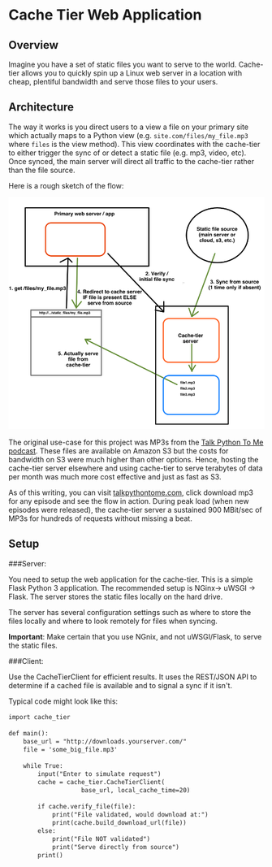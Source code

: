 # Cache Tier Web Application

## Overview

Imagine you have a set of static files you want to serve to the world. Cache-tier allows you to quickly spin up a Linux web server in a location with cheap, plentiful bandwidth and serve those files to your users.

## Architecture

The way it works is you direct users to a view a file on your primary site which actually maps to a Python view (e.g. `site.com/files/my_file.mp3` where `files` is the view method). This view coordinates with the cache-tier to either trigger the sync of or detect a static file (e.g. mp3, video, etc). Once synced, the main server will direct all traffic to the cache-tier rather than the file source.

Here is a rough sketch of the flow:

![cache-tier architecture](docs/images/cache-tier-arch.png)

The original use-case for this project was MP3s from the [Talk Python To Me podcast](http://talkpythontome.com). These files are available on Amazon S3 but the costs for bandwidth on S3 were much higher than other options. Hence, hosting the cache-tier server elsewhere and using cache-tier to serve terabytes of data per month was much more cost effective and just as fast as S3.

As of this writing, you can visit [talkpythontome.com](http://talkpythontome.com), click download mp3 for any episode and see the flow in action. During peak load (when new episodes were released), the cache-tier server a sustained 900 MBit/sec of MP3s for hundreds of requests without missing a beat.

## Setup

###Server:

You need to setup the web application for the cache-tier. This is a simple Flask Python 3 application. The recommended setup is NGinx-> uWSGI -> Flask. The server stores the static files locally on the hard drive. 

The server has several configuration settings such as where to store the files locally and where to look remotely for files when syncing.

**Important**: Make certain that you use NGnix, and not uWSGI/Flask, to serve the static files.

###Client:

Use the CacheTierClient for efficient results. It uses the REST/JSON API to determine if a cached file is available and to signal a sync if it isn't.

Typical code might look like this:

    import cache_tier
    
    def main():
        base_url = "http://downloads.yourserver.com/"
        file = 'some_big_file.mp3'
    
        while True:
            input("Enter to simulate request")
            cache = cache_tier.CacheTierClient(
                        base_url, local_cache_time=20)
                        
            if cache.verify_file(file):
                print("File validated, would download at:")
                print(cache.build_download_url(file))
            else:
                print("File NOT validated")
                print("Serve directly from source")
            print()

